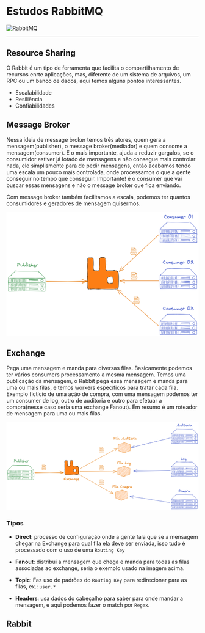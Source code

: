 # Estudos RabbitMQ

![RabbitMQ](https://cdn.iconscout.com/icon/free/png-128/rabbitmq-282296.png)

---


## Resource Sharing

O Rabbit é um tipo de ferramenta que facilita o compartilhamento de recursos enrte aplicações, mas, diferente de um sistema de arquivos, um RPC ou um banco de dados, aqui temos alguns pontos interessantes.

- Escalabilidade
- Resiliência
- Confiabilidades


## Message Broker

Nessa ideia de message broker temos três atores, quem gera a mensagem(publisher), o message broker(mediador) e quem consome a mensagem(consumer). E o mais importante, ajuda a reduzir gargalos, se o consumidor estiver já lotado de mensagens e não consegue mais controlar nada, ele simplismente para de pedir mensagens, então acabamos tendo uma escala um pouco mais controlada, onde processamos o que a gente conseguir no tempo que conseguir. Importante! é o consumer que vai buscar essas mensagens e não o message broker que fica enviando.

Com message broker também facilitamos a escala, podemos ter quantos consumidores e geradores de mensagem quisermos.

![Rabbit](./images/rabbit-publisher-consumer.png)


## Exchange

Pega uma mensagem e manda para diversas filas. Basicamente podemos ter vários consumers processamento a mesma mensagem.
Temos uma publicação da mensagem, o Rabbit pega essa mensagem e manda para uma ou mais filas, e temos workers específicos para tratar cada fila.
Exemplo fictício de uma ação de compra, com uma mensagem podemos ter um consumer de log, outro de auditoria e outro para efetuar a compra(nesse caso seria uma exchange Fanout).
Em resumo é um roteador de mensagem para uma ou mais filas.

![Exchange](./images/exchange.png)


### Tipos 

- **Direct**: processo de configuração onde a gente fala que se a mensagem chegar na Exchange para qual fila ela deve ser enviada, isso tudo é processado com o uso de uma `Routing Key`

- **Fanout**: distribui a mensagem que chega e manda para todas as filas associadas ao exchange, seria o exemplo usado na imagem acima.

- **Topic**: Faz uso de padrões do `Routing Key` para redirecionar para as filas, ex.: `user.*`

- **Headers**: usa dados do cabeçalho para saber para onde mandar a mensagem, e aqui podemos fazer o match por `Regex`.


## Rabbit